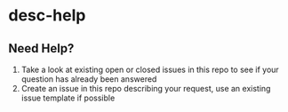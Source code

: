 # desc-help

## Need Help?
1. Take a look at existing open or closed issues in this repo to see if your question has already been answered
2. Create an issue in this repo describing your request, use an existing issue template if possible
